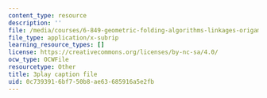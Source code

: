```yaml
---
content_type: resource
description: ''
file: /media/courses/6-849-geometric-folding-algorithms-linkages-origami-polyhedra-fall-2012/0c7393916bf750b8ae63685916a5e2fb_-Xwla4ZbWe8.vtt
file_type: application/x-subrip
learning_resource_types: []
license: https://creativecommons.org/licenses/by-nc-sa/4.0/
ocw_type: OCWFile
resourcetype: Other
title: 3play caption file
uid: 0c739391-6bf7-50b8-ae63-685916a5e2fb
---
```


